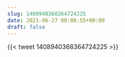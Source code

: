 ```yaml
---
slug: 1408940368364724225
date: 2021-06-27 00:08:55+00:00
draft: false
---
```


{{< tweet 1408940368364724225 >}}
